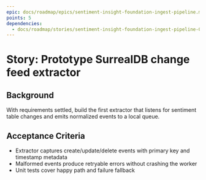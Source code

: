 ```yaml
---
epic: docs/roadmap/epics/sentiment-insight-foundation-ingest-pipeline.md
points: 5
dependencies:
  - docs/roadmap/stories/sentiment-insight-foundation-ingest-pipeline-01-cdc-plan.md
---
```


# Story: Prototype SurrealDB change feed extractor

## Background
With requirements settled, build the first extractor that listens for sentiment table changes and emits normalized events to a local queue.

## Acceptance Criteria
- Extractor captures create/update/delete events with primary key and timestamp metadata
- Malformed events produce retryable errors without crashing the worker
- Unit tests cover happy path and failure fallback
